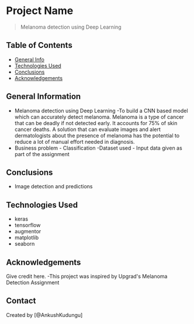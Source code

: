 # Project Name
>Melanoma detection using Deep Learning


## Table of Contents
* [General Info](#general-information)
* [Technologies Used](#technologies-used)
* [Conclusions](#conclusions)
* [Acknowledgements](#acknowledgements)

<!-- You can include any other section that is pertinent to your problem -->

## General Information
- Melanoma detection using Deep Learning
-To build a CNN based model which can accurately detect melanoma. Melanoma is a type of cancer that can be deadly if not detected early. It accounts for 75% of skin cancer deaths. A solution that can evaluate images and alert dermatologists about the presence of melanoma has the potential to reduce a lot of manual effort needed in diagnosis.
- Business problem - Classification
-Dataset used - Input data given as part of the assignment



## Conclusions
- Image detection and predictions



## Technologies Used
- keras
- tensorflow
- augmentor
- matplotlib
- seaborn 




## Acknowledgements
Give credit here.
-This project was inspired by Upgrad's Melanoma Detection Assignment



## Contact
Created by [@AnkushKudungu]
